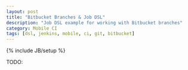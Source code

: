```yaml
---
layout: post
title: "Bitbucket Branches & Job DSL"
description: "Job DSL example for working with Bitbucket branches"
category: Mobile CI
tags: [dsl, jenkins, mobile, ci, git, bitbucket]
---
```

{% include JB/setup %}

TODO:

<!--more-->
